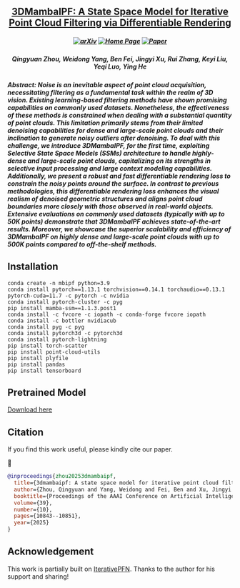 <h2 align="center"> <a href="https://ojs.aaai.org/index.php/AAAI/article/view/33178">3DMambaIPF: A State Space Model for Iterative  <a href="https://ojs.aaai.org/index.php/AAAI/article/view/33178"> Point Cloud Filtering via Differentiable Rendering </a>

<h5 align="center">


[![arXiv](https://img.shields.io/badge/Arxiv-2404.05522-b31b1b.svg?logo=arXiv)](https://arxiv.org/paper/2404.05522)
[![Home Page](https://img.shields.io/badge/Project-Website-green.svg)](https://github.com/TsingyuanChou/3DMambaIPF)
[![Paper](https://img.shields.io/badge/Paper-AAAI25-blue)](https://ojs.aaai.org/index.php/AAAI/article/view/33178)

<h5 align="center">

Qingyuan Zhou, Weidong Yang, Ben Fei, Jingyi Xu, Rui Zhang, Keyi Liu, Yeqi Luo, Ying He

<h5>
Abstract: Noise is an inevitable aspect of point cloud acquisition, necessitating filtering as a fundamental task within the realm of 3D vision. Existing learning-based filtering methods have shown promising capabilities on commonly used datasets. Nonetheless, the effectiveness of these methods is constrained when dealing with a substantial quantity of point clouds. This limitation primarily stems from their limited denoising capabilities for dense and large-scale point clouds and their inclination to generate noisy outliers after denoising. To deal with this challenge, we introduce 3DMambaIPF, for the first time, exploiting Selective State Space Models (SSMs) architecture to handle highly-dense and large-scale point clouds, capitalizing on its strengths in selective input processing and large context modeling capabilities. Additionally, we present a robust and fast differentiable rendering loss to constrain the noisy points around the surface. In contrast to previous methodologies, this differentiable rendering loss enhances the visual realism of denoised geometric structures and aligns point cloud boundaries more closely with those observed in real-world objects. Extensive evaluations on commonly used datasets (typically with up to 50K points) demonstrate that 3DMambaIPF achieves state-of-the-art results. Moreover, we showcase the superior scalability and efficiency of 3DMambaIPF on highly dense and large-scale point clouds with up to 500K points compared to off-the-shelf methods.

## Installation
```
conda create -n mbipf python=3.9
conda install pytorch==1.13.1 torchvision==0.14.1 torchaudio==0.13.1 pytorch-cuda=11.7 -c pytorch -c nvidia
conda install pytorch-cluster -c pyg
pip install mamba-ssm==1.1.3.post1
conda install -c fvcore -c iopath -c conda-forge fvcore iopath
conda install -c bottler nvidiacub
conda install pyg -c pyg
conda install pytorch3d -c pytorch3d
conda install pytorch-lightning
pip install torch-scatter
pip install point-cloud-utils
pip install plyfile
pip install pandas
pip install tensorboard
```

## Pretrained Model
[Download here](https://drive.google.com/file/d/11VJMq4zH56eWIaAe9YGvB8g9YLA9k35M/view?usp=sharing)

## Citation
If you find this work useful, please kindly cite our paper. 

:pencil:

```bibTeX
@inproceedings{zhou20253dmambaipf,
  title={3dmambaipf: A state space model for iterative point cloud filtering via differentiable rendering},
  author={Zhou, Qingyuan and Yang, Weidong and Fei, Ben and Xu, Jingyi and Zhang, Rui and Liu, Keyi and Luo, Yeqi and He, Ying},
  booktitle={Proceedings of the AAAI Conference on Artificial Intelligence},
  volume={39},
  number={10},
  pages={10843--10851},
  year={2025}
}
```
## Acknowledgement
This work is partially built on [IterativePFN](https://github.com/ddsediri/IterativePFN). Thanks to the author for his support and sharing!


